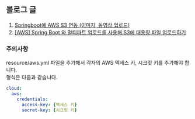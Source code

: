 ## 블로그 글
1. [Springboot에 AWS S3 연동 (이미지, 동영상 업로드)](https://develop-writing.tistory.com/128)
2. [[AWS] Spring Boot 와 멀티파트 업로드를 사용해 S3에 대용량 파일 업로드하기](https://develop-writing.tistory.com/129)

### 주의사항
resource/aws.yml 파일을 추가해서 각자의 AWS 엑세스 키, 시크릿 키를 추가해야 합니다.    
형식은 다음과 같습니다.
~~~yml
cloud:
  aws:
    credentials:
      access-key: {엑세스 키}
      secret-key: {시크릿 키}
~~~
